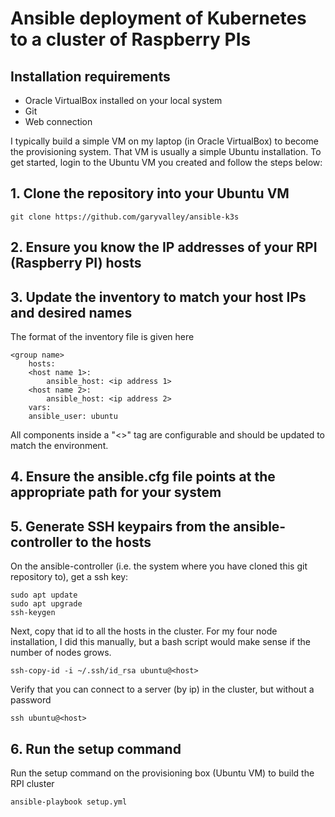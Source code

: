 # Ansible deployment of Kubernetes to a cluster of Raspberry PIs

## Installation requirements
- Oracle VirtualBox installed on your local system
- Git
- Web connection

I typically build a simple VM on my laptop (in Oracle VirtualBox) to become the provisioning 
system.  That VM is usually a simple Ubuntu installation.  To get started, login to the Ubuntu
VM you created and follow the steps below:

## 1. Clone the repository into your Ubuntu VM
```
git clone https://github.com/garyvalley/ansible-k3s
```

## 2. Ensure you know the IP addresses of your RPI (Raspberry PI) hosts

## 3. Update the inventory to match your host IPs and desired names
The format of the inventory file is given here
```
<group name>
    hosts:
	<host name 1>:
	    ansible_host: <ip address 1>
	<host name 2>:
	    ansible_host: <ip address 2>
    vars:
	ansible_user: ubuntu
```

All components inside a "&lt;&gt;" tag are configurable and should be updated to 
match the environment.

## 4. Ensure the ansible.cfg file points at the appropriate path for your system

## 5. Generate SSH keypairs from the ansible-controller to the hosts
On the ansible-controller (i.e. the system where you have cloned this git repository 
to), get a ssh key:

```
sudo apt update
sudo apt upgrade
ssh-keygen

```

Next, copy that id to all the hosts in the cluster. For my four node installation, I did this 
manually, but a bash script would make sense if the number of nodes grows.
```
ssh-copy-id -i ~/.ssh/id_rsa ubuntu@<host>
```

Verify that you can connect to a server (by ip) in the cluster, but without a password
```
ssh ubuntu@<host>
```

## 6. Run the setup command
Run the setup command on the provisioning box (Ubuntu VM) to build the RPI cluster
```
ansible-playbook setup.yml
```
